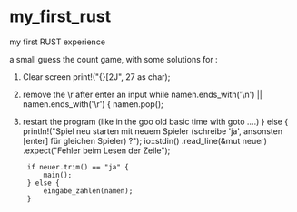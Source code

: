 # my_first_rust
my first RUST experience

a small guess the count game, with some solutions for :
1. Clear screen
  print!("{}[2J", 27 as char);
  
2. remove the \r after enter an input
  while namen.ends_with('\n') || namen.ends_with('\r') {
		namen.pop();
    
2. restart the program (like in the goo old basic time with goto ....)
  } else {
		println!("Spiel neu starten mit neuem Spieler (schreibe 'ja', ansonsten [enter] für gleichen Spieler) ?");
		io::stdin()
			.read_line(&mut neuer)
	    	.expect("Fehler beim Lesen der Zeile");

		if neuer.trim() == "ja" {
			main();
		} else {
			eingabe_zahlen(namen);
		}
